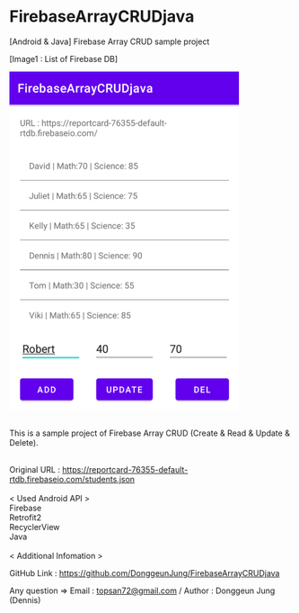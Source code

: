 # FirebaseArrayCRUDjava
 [Android & Java] Firebase Array CRUD sample project


[Image1 : List of Firebase DB]

<div>
<img src="https://github.com/DonggeunJung/FirebaseArrayCRUDjava/blob/main/FirebaseArrayCRUDjava_Screenshot01.png?raw=true width="360px" height="600px"></img>
</div>
<br>

                                                                                                                             
This is a sample project of Firebase Array CRUD (Create & Read & Update & Delete).
<br>
<br>
                                                                                                                             
Original URL : https://reportcard-76355-default-rtdb.firebaseio.com/students.json
<br>
<br>
< Used Android API ><br>
Firebase<br>
Retrofit2<br>
RecyclerView<br>
Java<br>
<br>
< Additional Infomation >

GitHub Link : https://github.com/DonggeunJung/FirebaseArrayCRUDjava

Any question => Email : topsan72@gmail.com / Author : Donggeun Jung (Dennis)
